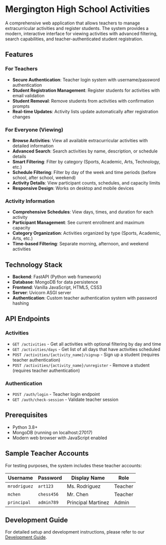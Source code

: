 # Mergington High School Activities

A comprehensive web application that allows teachers to manage extracurricular activities and register students. The system provides a modern, interactive interface for viewing activities with advanced filtering, search capabilities, and teacher-authenticated student registration.

## Features

### For Teachers
- **Secure Authentication**: Teacher login system with username/password authentication
- **Student Registration Management**: Register students for activities with email validation  
- **Student Removal**: Remove students from activities with confirmation prompts
- **Real-time Updates**: Activity lists update automatically after registration changes

### For Everyone (Viewing)
- **Browse Activities**: View all available extracurricular activities with detailed information
- **Advanced Search**: Search activities by name, description, or schedule details
- **Smart Filtering**: Filter by category (Sports, Academic, Arts, Technology, etc.)
- **Schedule Filtering**: Filter by day of the week and time periods (before school, after school, weekend)
- **Activity Details**: View participant counts, schedules, and capacity limits
- **Responsive Design**: Works on desktop and mobile devices

### Activity Information
- **Comprehensive Schedules**: View days, times, and duration for each activity
- **Participant Management**: See current enrollment and maximum capacity
- **Category Organization**: Activities organized by type (Sports, Academic, Arts, etc.)
- **Time-based Filtering**: Separate morning, afternoon, and weekend activities

## Technology Stack

- **Backend**: FastAPI (Python web framework)
- **Database**: MongoDB for data persistence  
- **Frontend**: Vanilla JavaScript, HTML5, CSS3
- **Server**: Uvicorn ASGI server
- **Authentication**: Custom teacher authentication system with password hashing

## API Endpoints

### Activities
- `GET /activities` - Get all activities with optional filtering by day and time
- `GET /activities/days` - Get list of all days that have activities scheduled
- `POST /activities/{activity_name}/signup` - Sign up a student (requires teacher authentication)
- `POST /activities/{activity_name}/unregister` - Remove a student (requires teacher authentication)

### Authentication  
- `POST /auth/login` - Teacher login endpoint
- `GET /auth/check-session` - Validate teacher session

## Prerequisites

- Python 3.8+
- MongoDB (running on localhost:27017)
- Modern web browser with JavaScript enabled

## Sample Teacher Accounts

For testing purposes, the system includes these teacher accounts:

| Username | Password | Display Name | Role |
|----------|----------|--------------|------|
| `mrodriguez` | `art123` | Ms. Rodriguez | Teacher |
| `mchen` | `chess456` | Mr. Chen | Teacher |  
| `principal` | `admin789` | Principal Martinez | Admin |

## Development Guide

For detailed setup and development instructions, please refer to our [Development Guide](../docs/how-to-develop.md).
